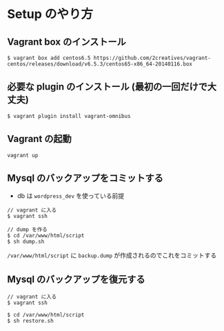 # Setup のやり方

## Vagrant box のインストール

```
$ vagrant box add centos6.5 https://github.com/2creatives/vagrant-centos/releases/download/v6.5.3/centos65-x86_64-20140116.box
```

## 必要な plugin のインストール (最初の一回だけで大丈夫)

```
$ vagrant plugin install vagrant-omnibus
```

## Vagrant の起動

```
vagrant up
```

## Mysql のバックアップをコミットする

* db は `wordpress_dev` を使っている前提

```
// vagrant に入る
$ vagrant ssh

// dump を作る
$ cd /var/www/html/script
$ sh dump.sh
```

`/var/www/html/script` に `backup.dump` が作成されるのでこれをコミットする

## Mysql のバックアップを復元する

```
// vagrant に入る
$ vagrant ssh

$ cd /var/www/html/script
$ sh restore.sh
```